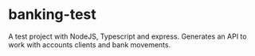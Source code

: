 # banking-test
A test project with NodeJS, Typescript and express. Generates an API to work with accounts clients and  bank movements.
